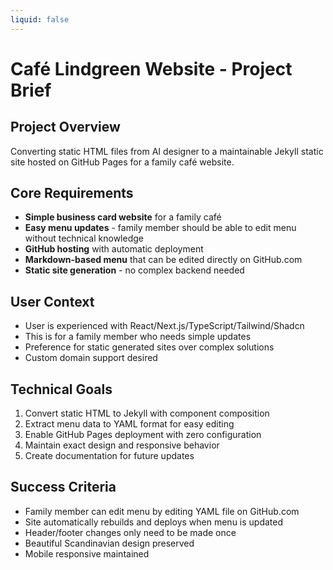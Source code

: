 ```yaml
---
liquid: false
---
```


# Café Lindgreen Website - Project Brief

## Project Overview
Converting static HTML files from AI designer to a maintainable Jekyll static site hosted on GitHub Pages for a family café website.

## Core Requirements
- **Simple business card website** for a family café
- **Easy menu updates** - family member should be able to edit menu without technical knowledge
- **GitHub hosting** with automatic deployment
- **Markdown-based menu** that can be edited directly on GitHub.com
- **Static site generation** - no complex backend needed

## User Context
- User is experienced with React/Next.js/TypeScript/Tailwind/Shadcn
- This is for a family member who needs simple updates
- Preference for static generated sites over complex solutions
- Custom domain support desired

## Technical Goals
1. Convert static HTML to Jekyll with component composition
2. Extract menu data to YAML format for easy editing
3. Enable GitHub Pages deployment with zero configuration
4. Maintain exact design and responsive behavior
5. Create documentation for future updates

## Success Criteria
- Family member can edit menu by editing YAML file on GitHub.com
- Site automatically rebuilds and deploys when menu is updated
- Header/footer changes only need to be made once
- Beautiful Scandinavian design preserved
- Mobile responsive maintained
